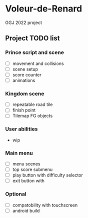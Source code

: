 # Voleur-de-Renard
GGJ 2022 project

## Project TODO list


### Prince script and scene
- [ ] movement and collisions
- [ ] scene setup
- [ ] score counter
- [ ] animations

### Kingdom scene
- [ ] repeatable road tile
- [ ] finish point
- [ ] Tilemap FG objects

### User abilities

- wip

### Main menu
- [ ] menu scenes
- [ ] top score submenu
- [ ] play button with difficulty selector
- [ ] exit button with

### Optional
- [ ] compatobility with touchscreen
- [ ] android build